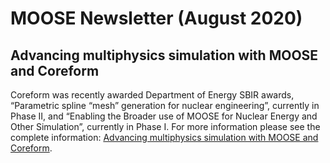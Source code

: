 # MOOSE Newsletter (August 2020)

## Advancing multiphysics simulation with MOOSE and Coreform

Coreform was recently awarded Department of Energy SBIR awards, “Parametric spline
“mesh” generation for nuclear engineering”, currently in Phase II, and “Enabling the Broader use of
MOOSE for Nuclear Energy and Other Simulation”, currently in Phase I. For more information please
see the complete information: [Advancing multiphysics simulation with MOOSE and Coreform](https://forum.coreform.com/t/advancing-multiphysics-simulation-with-moose-and-coreform/804).
